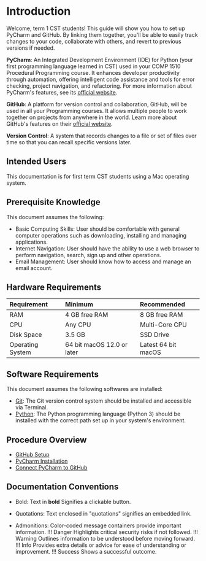 # Introduction

Welcome, term 1 CST students! This guide will show you how to set up PyCharm and GitHub. By linking them together, you'll be able to easily track changes to your code, collaborate with others, and revert to previous versions if needed.

**PyCharm**: An Integrated Development Environment (IDE) for Python (your first programming language learned in CST) used in your COMP 1510 Procedural Programming course. It enhances developer productivity through automation, offering intelligent code assistance and tools for error checking, project navigation, and refactoring. For more information about PyCharm's features, see its [official website](https://www.jetbrains.com/pycharm/learn/).

**GitHub**: A platform for version control and collaboration, GitHub, will be used in all your Programming courses. It allows multiple people to work together on projects from anywhere in the world. Learn more about GitHub's features on their [official website](https://github.com/about).

**Version Control**: A system that records changes to a file or set of files over time so that you can recall specific versions later.

## Intended Users

This documentation is for first term CST students using a Mac operating system.

## Prerequisite Knowledge

This document assumes the following:

- Basic Computing Skills: User should be comfortable with general computer operations such as downloading, installing and managing applications.
- Internet Navigation: User should have the ability to use a web browser to perform navigation, search, sign up and other operations.
- Email Management: User should know how to access and manage an email account.

## Hardware Requirements
| **Requirement** | **Minimum** | **Recommended** |
| :-| :-| :-|
|RAM | 4 GB free RAM| 8 GB free RAM|
|CPU| Any CPU| Multi-Core CPU|
|Disk Space| 3.5 GB| SSD Drive|
|Operating System| 64 bit macOS 12.0 or later| Latest 64 bit macOS|

## Software Requirements

This document assumes the following softwares are installed:

- [Git](https://git-scm.com/): The Git version control system should be installed and accessible via Terminal.
- [Python](https://www.python.org/): The Python programming language (Python 3) should be installed with the correct path set up in your system's environment.

## Procedure Overview

- [GitHub Setup](githubSetup)
- [PyCharm Installation](pycharmInstallation)
- [Connect PyCharm to GitHub](connectPycharmToGithub)


## Documentation Conventions

- Bold: Text in **bold** Signifies a clickable button.

- Quotations: Text enclosed in "quotations" signifies an embedded link.

- Admonitions: Color-coded message containers provide important information.
!!! Danger
    Highlights critical security risks if not followed.
!!! Warning
    Outlines information to be understood before moving forward.
!!! Info
    Provides extra details or advice for ease of understanding or improvement.
!!! Success
    Shows a successful outcome.